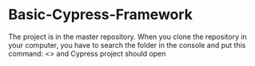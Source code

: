 # Basic-Cypress-Framework

The project is in the master repository.
When you clone the repository in your computer, you have to search the folder in the console and put this command: <<npx cypress open>> and
Cypress project should open 
